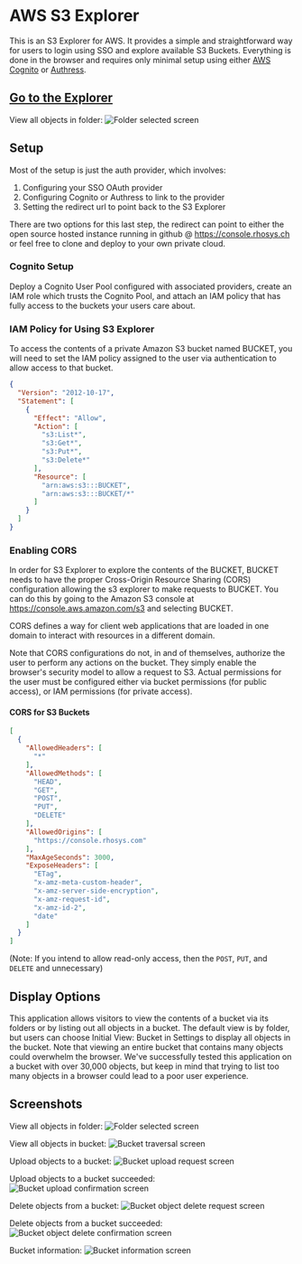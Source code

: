 # AWS S3 Explorer

This is an S3 Explorer for AWS. It provides a simple and straightforward way for users to login using SSO and explore available S3 Buckets. Everything is done in the browser and requires only minimal setup using either [AWS Cognito](https://) or [Authress](https://authress.io).


## [Go to the Explorer](https://rhosys.github.io/aws-s3-explorer)

View all objects in folder:
![Folder selected screen](screenshots/explorer-folder.png)

## Setup
Most of the setup is just the auth provider, which involves:
1. Configuring your SSO OAuth provider
1. Configuring Cognito or Authress to link to the provider
1. Setting the redirect url to point back to the S3 Explorer

There are two options for this last step, the redirect can point to either the open source hosted instance running in github @ https://console.rhosys.ch or feel free to clone and deploy to your own private cloud.

### Cognito Setup
Deploy a Cognito User Pool configured with associated providers, create an IAM role which trusts the Cognito Pool, and attach an IAM policy that has fully access to the buckets your users care about.

### IAM Policy for Using S3 Explorer

To access the contents of a private Amazon S3 bucket named BUCKET, you will need to set the IAM policy assigned to the user via authentication to allow access to that bucket.

```json
{
  "Version": "2012-10-17",
  "Statement": [
    {
      "Effect": "Allow",
      "Action": [
        "s3:List*",
        "s3:Get*",
        "s3:Put*",
        "s3:Delete*"
      ],
      "Resource": [
        "arn:aws:s3:::BUCKET",
        "arn:aws:s3:::BUCKET/*"
      ]
    }
  ]
}
```

### Enabling CORS

In order for S3 Explorer to explore the contents of the BUCKET, BUCKET needs to have the proper Cross-Origin Resource Sharing (CORS) configuration allowing the s3 explorer to make requests to BUCKET. You can do this by going to the Amazon S3 console at <https://console.aws.amazon.com/s3> and selecting BUCKET.

CORS defines a way for client web applications that are loaded in one domain to interact with resources in a different domain.

Note that CORS configurations do not, in and of themselves, authorize the user to perform any actions on the bucket. They simply enable the browser's security model to allow a request to S3. Actual permissions for the user must be configured either via bucket permissions (for public access), or IAM permissions (for private access).

#### CORS for S3 Buckets

```json
[
  {
    "AllowedHeaders": [
      "*"
    ],
    "AllowedMethods": [
      "HEAD",
      "GET",
      "POST",
      "PUT",
      "DELETE"
    ],
    "AllowedOrigins": [
      "https://console.rhosys.com"
    ],
    "MaxAgeSeconds": 3000,
    "ExposeHeaders": [
      "ETag",
      "x-amz-meta-custom-header",
      "x-amz-server-side-encryption",
      "x-amz-request-id",
      "x-amz-id-2",
      "date"
    ]
  }
]
```

(Note: If you intend to allow read-only access, then the `POST`, `PUT`, and `DELETE` and unnecessary)

## Display Options

This application allows visitors to view the contents of a bucket via its folders or by listing out all objects in a bucket. The default view is by folder, but users can choose Initial View: Bucket in Settings to display all objects in the bucket. Note that viewing an entire bucket that contains many objects could overwhelm the browser. We've successfully tested this application on a bucket with over 30,000 objects, but keep in mind that trying to list too many objects in a browser could lead to a poor user experience.


## Screenshots

View all objects in folder:
![Folder selected screen](screenshots/explorer-folder.png)

View all objects in bucket:
![Bucket traversal screen](screenshots/explorer-bucket.png)

Upload objects to a bucket:
![Bucket upload request screen](screenshots/explorer-upload.png)

Upload objects to a bucket succeeded:
![Bucket upload confirmation screen](screenshots/explorer-upload-success.png)

Delete objects from a bucket:
![Bucket object delete request screen](screenshots/explorer-delete.png)

Delete objects from a bucket succeeded:
![Bucket object delete confirmation screen](screenshots/explorer-delete-success.png)

Bucket information:
![Bucket information screen](screenshots/explorer-info.png)